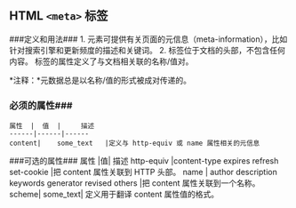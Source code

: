 ## HTML `<meta>` 标签 ##
###定义和用法###
1.<meta> 元素可提供有关页面的元信息（meta-information），比如针对搜索引擎和更新频度的描述和关键词。
2.<meta> 标签位于文档的头部，不包含任何内容。<meta> 标签的属性定义了与文档相关联的名称/值对。

*注释：*元数据总是以名称/值的形式被成对传递的。
### 必须的属性###
```
属性	|  值  | 	描述
------|------|------
content|	some_text	|定义与 http-equiv 或 name 属性相关的元信息
```
###可选的属性###
属性	|值|	描述
http-equiv	|content-type
expires
refresh
set-cookie
|把 content 属性关联到 HTTP 头部。
name	|
author
description
keywords
generator
revised
others
|把 content 属性关联到一个名称。
scheme|	some_text|	定义用于翻译 content 属性值的格式。

